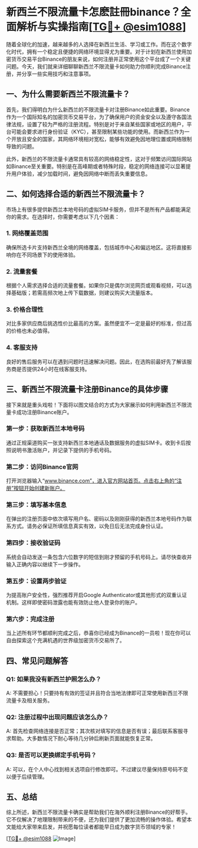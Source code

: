 # 新西兰不限流量卡怎麽註冊binance？**全面解析与实操指南**[[TG💪+ @esim1088](https://t.me/s/esim1088)]

随着全球化的加速，越来越多的人选择在新西兰生活、学习或工作。而在这个数字化时代，拥有一个稳定且便捷的网络环境显得尤为重要。对于计划在新西兰使用加密货币交易平台Binance的朋友来说，如何注册并正常使用这个平台成了一个关键问题。今天，我们就来详细聊聊新西兰不限流量卡如何助力你顺利完成Binance注册，并分享一些实用技巧和注意事项。

## 一、为什么需要新西兰不限流量卡？

首先，我们得明白为什么新西兰的不限流量卡对注册Binance如此重要。Binance作为一个国际知名的加密货币交易平台，为了确保用户的资金安全以及遵守各国法律法规，设置了较为严格的注册流程。特别是对于来自某些国家或地区的用户，平台可能会要求进行身份验证（KYC），甚至限制某些功能的使用。而新西兰作为一个开放且安全的国家，其网络环境相对宽松，能够有效避免因地理位置或网络限制导致的问题。

此外，新西兰的不限流量卡通常具有较高的网络稳定性，这对于频繁访问国际网站如Binance至关重要。特别是在高峰期或者特殊时段，稳定的网络连接可以显著提升用户体验，减少加载时间，避免因网络中断而丢失重要信息。

## 二、如何选择合适的新西兰不限流量卡？

市场上有很多提供新西兰本地号码的虚拟SIM卡服务，但并不是所有产品都能满足你的需求。在选择时，你需要考虑以下几个因素：

### 1. 网络覆盖范围
确保所选卡片支持新西兰全境的网络覆盖，包括城市中心和偏远地区。这将直接影响你在不同场景下的使用体验。

### 2. 流量套餐
根据个人需求选择合适的流量套餐。如果你只是偶尔浏览网页或观看视频，可以选择基础版；若需高频次地上传下载数据，则建议购买大流量版本。

### 3. 价格合理性
对比多家供应商后挑选性价比最高的方案。虽然便宜不一定是最好的标准，但过高的价格也未必值得。

### 4. 客服支持
良好的售后服务可以在遇到问题时迅速解决问题。因此，在选购前最好先了解该服务商是否提供24小时在线客服支持。

## 三、新西兰不限流量卡注册Binance的具体步骤

接下来就是重头戏啦！下面将以图文结合的方式为大家展示如何利用新西兰不限流量卡成功注册Binance账户。

### 第一步：获取新西兰本地号码
通过正规渠道购买一张支持新西兰本地通话及数据服务的虚拟SIM卡。收到卡后按照说明书激活账户，并记录下提供的手机号码。

### 第二步：访问Binance官网
打开浏览器输入“www.binance.com”，进入官方网站首页。点击右上角的“注册”按钮开始创建新账户。

### 第三步：填写基本信息
在弹出的注册页面中依次填写用户名、密码以及刚刚获得的新西兰本地号码作为联系方式。请务必保证所填信息真实有效，以免日后无法完成身份认证。

### 第四步：接收验证码
系统会自动发送一条包含六位数字的短信到刚才预留的手机号码上。请尽快查收并输入正确内容以继续下一步操作。

### 第五步：设置两步验证
为提高账户安全性，强烈推荐开启Google Authenticator或其他形式的双重认证机制。这样即使密码泄露也能有效防止他人登录你的账户。

### 第六步：完成注册
当上述所有环节都顺利完成之后，恭喜你已经成为Binance的一员啦！现在你可以自由探索这个充满机遇的世界级加密货币交易所了。

## 四、常见问题解答

### Q1: 如果我没有新西兰护照怎么办？
A: 不需要担心！只要持有有效的签证并且符合当地法律即可正常使用新西兰不限流量卡及相关服务。

### Q2: 注册过程中出现问题应该怎么办？
A: 首先检查网络连接是否正常；其次核对填写的信息是否有误；最后联系客服寻求帮助。大多数情况下耐心等待几分钟后刷新页面就能恢复正常。

### Q3: 是否可以更换绑定手机号码？
A: 可以，在个人中心找到相关选项自行修改即可。不过建议尽量保持原号码不变以便于后续管理。

## 五、总结

综上所述，新西兰不限流量卡确实是帮助我们在海外顺利注册Binance的好帮手。它不仅解决了地理限制带来的不便，还为我们提供了更加流畅的操作体验。希望本文能给大家带来启发，并祝愿每位读者都能早日成为数字货币领域的专家！

[[TG💪+ @esim1088](https://t.me/s/esim1088) ![Image](https://i.postimg.cc/4NQfJmqS/Snipaste-2025-05-13-00-14-12.png)]